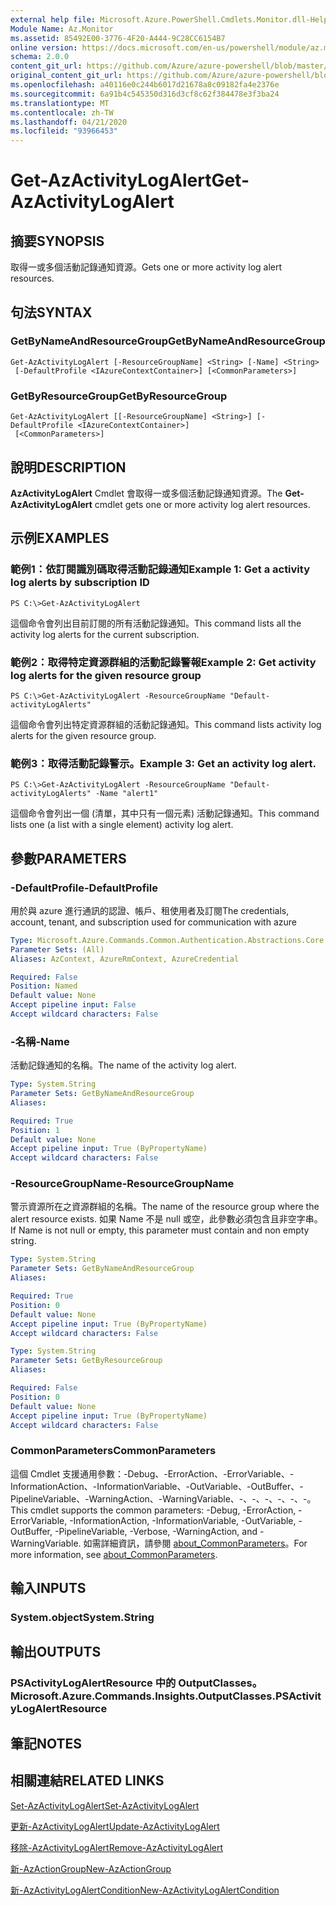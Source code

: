 ```yaml
---
external help file: Microsoft.Azure.PowerShell.Cmdlets.Monitor.dll-Help.xml
Module Name: Az.Monitor
ms.assetid: 85492E00-3776-4F20-A444-9C28CC6154B7
online version: https://docs.microsoft.com/en-us/powershell/module/az.monitor/get-azactivitylogalert
schema: 2.0.0
content_git_url: https://github.com/Azure/azure-powershell/blob/master/src/Monitor/Monitor/help/Get-AzActivityLogAlert.md
original_content_git_url: https://github.com/Azure/azure-powershell/blob/master/src/Monitor/Monitor/help/Get-AzActivityLogAlert.md
ms.openlocfilehash: a40116e0c244b6017d21678a8c09182fa4e2376e
ms.sourcegitcommit: 6a91b4c545350d316d3cf8c62f384478e3f3ba24
ms.translationtype: MT
ms.contentlocale: zh-TW
ms.lasthandoff: 04/21/2020
ms.locfileid: "93966453"
---
```

# <span data-ttu-id="466d1-101">Get-AzActivityLogAlert</span><span class="sxs-lookup"><span data-stu-id="466d1-101">Get-AzActivityLogAlert</span></span>

## <span data-ttu-id="466d1-102">摘要</span><span class="sxs-lookup"><span data-stu-id="466d1-102">SYNOPSIS</span></span>
<span data-ttu-id="466d1-103">取得一或多個活動記錄通知資源。</span><span class="sxs-lookup"><span data-stu-id="466d1-103">Gets one or more activity log alert resources.</span></span>

## <span data-ttu-id="466d1-104">句法</span><span class="sxs-lookup"><span data-stu-id="466d1-104">SYNTAX</span></span>

### <span data-ttu-id="466d1-105">GetByNameAndResourceGroup</span><span class="sxs-lookup"><span data-stu-id="466d1-105">GetByNameAndResourceGroup</span></span>
```
Get-AzActivityLogAlert [-ResourceGroupName] <String> [-Name] <String>
 [-DefaultProfile <IAzureContextContainer>] [<CommonParameters>]
```

### <span data-ttu-id="466d1-106">GetByResourceGroup</span><span class="sxs-lookup"><span data-stu-id="466d1-106">GetByResourceGroup</span></span>
```
Get-AzActivityLogAlert [[-ResourceGroupName] <String>] [-DefaultProfile <IAzureContextContainer>]
 [<CommonParameters>]
```

## <span data-ttu-id="466d1-107">說明</span><span class="sxs-lookup"><span data-stu-id="466d1-107">DESCRIPTION</span></span>
<span data-ttu-id="466d1-108">**AzActivityLogAlert** Cmdlet 會取得一或多個活動記錄通知資源。</span><span class="sxs-lookup"><span data-stu-id="466d1-108">The **Get-AzActivityLogAlert** cmdlet gets one or more activity log alert resources.</span></span>

## <span data-ttu-id="466d1-109">示例</span><span class="sxs-lookup"><span data-stu-id="466d1-109">EXAMPLES</span></span>

### <span data-ttu-id="466d1-110">範例1：依訂閱識別碼取得活動記錄通知</span><span class="sxs-lookup"><span data-stu-id="466d1-110">Example 1: Get a activity log alerts by subscription ID</span></span>
```
PS C:\>Get-AzActivityLogAlert
```

<span data-ttu-id="466d1-111">這個命令會列出目前訂閱的所有活動記錄通知。</span><span class="sxs-lookup"><span data-stu-id="466d1-111">This command lists all the activity log alerts for the current subscription.</span></span>

### <span data-ttu-id="466d1-112">範例2：取得特定資源群組的活動記錄警報</span><span class="sxs-lookup"><span data-stu-id="466d1-112">Example 2: Get activity log alerts for the given resource group</span></span>
```
PS C:\>Get-AzActivityLogAlert -ResourceGroupName "Default-activityLogAlerts"
```

<span data-ttu-id="466d1-113">這個命令會列出特定資源群組的活動記錄通知。</span><span class="sxs-lookup"><span data-stu-id="466d1-113">This command lists activity log alerts for the given resource group.</span></span>

### <span data-ttu-id="466d1-114">範例3：取得活動記錄警示。</span><span class="sxs-lookup"><span data-stu-id="466d1-114">Example 3: Get an activity log alert.</span></span>
```
PS C:\>Get-AzActivityLogAlert -ResourceGroupName "Default-activityLogAlerts" -Name "alert1"
```

<span data-ttu-id="466d1-115">這個命令會列出一個 (清單，其中只有一個元素) 活動記錄通知。</span><span class="sxs-lookup"><span data-stu-id="466d1-115">This command lists one (a list with a single element) activity log alert.</span></span>

## <span data-ttu-id="466d1-116">參數</span><span class="sxs-lookup"><span data-stu-id="466d1-116">PARAMETERS</span></span>

### <span data-ttu-id="466d1-117">-DefaultProfile</span><span class="sxs-lookup"><span data-stu-id="466d1-117">-DefaultProfile</span></span>
<span data-ttu-id="466d1-118">用於與 azure 進行通訊的認證、帳戶、租使用者及訂閱</span><span class="sxs-lookup"><span data-stu-id="466d1-118">The credentials, account, tenant, and subscription used for communication with azure</span></span>

```yaml
Type: Microsoft.Azure.Commands.Common.Authentication.Abstractions.Core.IAzureContextContainer
Parameter Sets: (All)
Aliases: AzContext, AzureRmContext, AzureCredential

Required: False
Position: Named
Default value: None
Accept pipeline input: False
Accept wildcard characters: False
```

### <span data-ttu-id="466d1-119">-名稱</span><span class="sxs-lookup"><span data-stu-id="466d1-119">-Name</span></span>
<span data-ttu-id="466d1-120">活動記錄通知的名稱。</span><span class="sxs-lookup"><span data-stu-id="466d1-120">The name of the activity log alert.</span></span>

```yaml
Type: System.String
Parameter Sets: GetByNameAndResourceGroup
Aliases:

Required: True
Position: 1
Default value: None
Accept pipeline input: True (ByPropertyName)
Accept wildcard characters: False
```

### <span data-ttu-id="466d1-121">-ResourceGroupName</span><span class="sxs-lookup"><span data-stu-id="466d1-121">-ResourceGroupName</span></span>
<span data-ttu-id="466d1-122">警示資源所在之資源群組的名稱。</span><span class="sxs-lookup"><span data-stu-id="466d1-122">The name of the resource group where the alert resource exists.</span></span>
<span data-ttu-id="466d1-123">如果 Name 不是 null 或空，此參數必須包含且非空字串。</span><span class="sxs-lookup"><span data-stu-id="466d1-123">If Name is not null or empty, this parameter must contain and non empty string.</span></span>

```yaml
Type: System.String
Parameter Sets: GetByNameAndResourceGroup
Aliases:

Required: True
Position: 0
Default value: None
Accept pipeline input: True (ByPropertyName)
Accept wildcard characters: False
```

```yaml
Type: System.String
Parameter Sets: GetByResourceGroup
Aliases:

Required: False
Position: 0
Default value: None
Accept pipeline input: True (ByPropertyName)
Accept wildcard characters: False
```

### <span data-ttu-id="466d1-124">CommonParameters</span><span class="sxs-lookup"><span data-stu-id="466d1-124">CommonParameters</span></span>
<span data-ttu-id="466d1-125">這個 Cmdlet 支援通用參數：-Debug、-ErrorAction、-ErrorVariable、-InformationAction、-InformationVariable、-OutVariable、-OutBuffer、-PipelineVariable、-WarningAction、-WarningVariable、-、-、-、-、-、-。</span><span class="sxs-lookup"><span data-stu-id="466d1-125">This cmdlet supports the common parameters: -Debug, -ErrorAction, -ErrorVariable, -InformationAction, -InformationVariable, -OutVariable, -OutBuffer, -PipelineVariable, -Verbose, -WarningAction, and -WarningVariable.</span></span> <span data-ttu-id="466d1-126">如需詳細資訊，請參閱 [about_CommonParameters](http://go.microsoft.com/fwlink/?LinkID=113216)。</span><span class="sxs-lookup"><span data-stu-id="466d1-126">For more information, see [about_CommonParameters](http://go.microsoft.com/fwlink/?LinkID=113216).</span></span>

## <span data-ttu-id="466d1-127">輸入</span><span class="sxs-lookup"><span data-stu-id="466d1-127">INPUTS</span></span>

### <span data-ttu-id="466d1-128">System.object</span><span class="sxs-lookup"><span data-stu-id="466d1-128">System.String</span></span>

## <span data-ttu-id="466d1-129">輸出</span><span class="sxs-lookup"><span data-stu-id="466d1-129">OUTPUTS</span></span>

### <span data-ttu-id="466d1-130">PSActivityLogAlertResource 中的 OutputClasses。</span><span class="sxs-lookup"><span data-stu-id="466d1-130">Microsoft.Azure.Commands.Insights.OutputClasses.PSActivityLogAlertResource</span></span>

## <span data-ttu-id="466d1-131">筆記</span><span class="sxs-lookup"><span data-stu-id="466d1-131">NOTES</span></span>

## <span data-ttu-id="466d1-132">相關連結</span><span class="sxs-lookup"><span data-stu-id="466d1-132">RELATED LINKS</span></span>

[<span data-ttu-id="466d1-133">Set-AzActivityLogAlert</span><span class="sxs-lookup"><span data-stu-id="466d1-133">Set-AzActivityLogAlert</span></span>](./Set-AzActivityLogAlert.md)

[<span data-ttu-id="466d1-134">更新-AzActivityLogAlert</span><span class="sxs-lookup"><span data-stu-id="466d1-134">Update-AzActivityLogAlert</span></span>](./Update-AzActivityLogAlert.md)

[<span data-ttu-id="466d1-135">移除-AzActivityLogAlert</span><span class="sxs-lookup"><span data-stu-id="466d1-135">Remove-AzActivityLogAlert</span></span>](./Remove-AzActivityLogAlert.md)

[<span data-ttu-id="466d1-136">新-AzActionGroup</span><span class="sxs-lookup"><span data-stu-id="466d1-136">New-AzActionGroup</span></span>](./New-AzActionGroup.md)

[<span data-ttu-id="466d1-137">新-AzActivityLogAlertCondition</span><span class="sxs-lookup"><span data-stu-id="466d1-137">New-AzActivityLogAlertCondition</span></span>](./Get-AzActivityLogAlertCondition.md)
